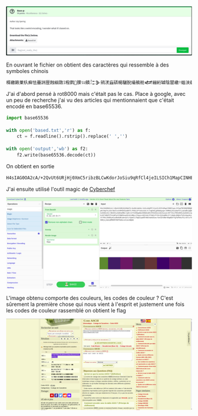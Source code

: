 
![Description du challenge](challenge.png)


En ouvrant le fichier on obtient des caractères qui ressemble à des symboles chinois

```bash
楈繳籁萰杁癣怯蘲詶歴蝕絪敪ꕘ橃鹲𠁢腂𔕃饋𓁯𒁊鹓湵蝱硦楬驪腉繓鵃舱𒅡繃絎罅陰罌繖𔕱蝔浃虄眵虂𒄰𓉋詘襰ꅥ破ꌴ顂𔑫硳蕈訶𒀹饡鵄腦蔷樸𠁺襐浸椱欱蹌ꍣ鱙癅腏葧𔕇鱋鱸𓁮聊聍ꄸꈴ陉𔕁框ꅔ𔕩𔕃驂虪祑𓅁聨朸聣摸眲葮𖠳鵺穭𒁭豍摮饱恕𓉮詔葉鰸葭楷洳面𔕃𔑒踳𔐸杅𐙥湳橹驳陪楴氹橬𓄱蝔晏稸ꄸ防癓ꉁ𖡩鵱聲ꍆ稸鬶魚𓉯艭𔕬輷茳筋𔑭湰𓄲怸艈恧襺陷项譶ꍑ衮汮蹆杗筌蹙怰晘缸睰脹蹃鹬ꕓ脶湏赑魶繡罢𒉁荶腳ꌳ蕔𔐶橊欹𖥇繋赡𐙂饎罒鵡𒉮腙ꍮ楑恤魌虢昹𒅶效楙衎𔕙ꉨ𓈸𔑭樯筶筚絮𓁗浈豱ꉕ魔魧蕕聘筣鹖樫ꍖ汸湖萰腪轪𓉱艱絍笹艨魚詇腁𒁮陴顮虂癁

```   
J'ai d'abord pensé à rot8000 mais c'était pas le cas. Place à google, avec un peu de recherche j'ai vu des articles qui mentionnaient que c'était encodé en base65536. 


```python 
import base65536

with open('based.txt','r') as f:
    ct = f.readline().rstrip().replace(' ','')

with open('output','wb') as f2:
    f2.write(base65536.decode(ct))
```

On obtient en sortie 

```bash 
H4sIAG0OA2cA/+2QvUt6URjHj0XmC5ribzBLCwKdorJoSiu9qRfCl4jeILSICh1MapCINHEJpaLJVIqwTRC8DQ5BBQ0pKtXUpTej4C4lBckvsCHP6U9oadDhfL7P85zzPTx81416LYclYgEAOLgOGwKgxgnrJKMK8j4kIaAwF3TjiwCwBejQQDAshK82cKx/2BnO3xzhmEmoMWn/qdU+ntTUIO8gmOw438bbCwRv3Y8vE2ens9y5sejat497l51sTRO18E8j2aSAAkixqhrKFl8E6fZfotmMlw7Z3NKFmvp92s8+HMg+zTwaycvVQlnSn7FYW2LFYY0+X18JpB9LCYliSm6LO9QXvfaIbJAqvNsL3lTP6vJ596GyKIaXBnNdRJahnqYLnlQ4d+LfbQ91vpH0Y4NSYwhk8tmv/5vFZFnHWrH8qWUkTfgfUPXKcFVi+5Vlx7V90OjLjZqtqMMH9FhMZfGUALnotancBQAA

```
J'ai ensuite utilisé l'outil magic de [Cyberchef](https://gchq.github.io/CyberChef/#recipe=From_Base64('A-Za-z0-9%2B/%3D',true,false)Gunzip()Render_Image('Raw')&oenc=65001&oeol=VT)

![magic](magic.png)

L'image obtenu comporte des couleurs, les codes de couleur ? C'est sûrement la première chose qui nous vient à l'esprit et justement une fois les codes de couleur rassemblé on obtient le flag 

![Flag](dcode.png)

